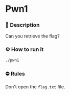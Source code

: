# Pwn1

### 📄 Description
Can you retrieve the flag?

### ⚙ How to run it
```bash
./pwn1
```

### ⛔ Rules
Don't open the `flag.txt` file.
